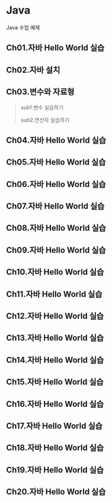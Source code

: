 # Java
Java 수업 예제

## Ch01.자바 Hello World 실습

## Ch02.자바 설치

## Ch03.변수와 자료형
 > sub1.변수 실습하기
 > 
 > sub2.연산자 실습하기
 
## Ch04.자바 Hello World 실습
## Ch05.자바 Hello World 실습
## Ch06.자바 Hello World 실습
## Ch07.자바 Hello World 실습
## Ch08.자바 Hello World 실습
## Ch09.자바 Hello World 실습
## Ch10.자바 Hello World 실습
## Ch11.자바 Hello World 실습
## Ch12.자바 Hello World 실습
## Ch13.자바 Hello World 실습
## Ch14.자바 Hello World 실습
## Ch15.자바 Hello World 실습
## Ch16.자바 Hello World 실습
## Ch17.자바 Hello World 실습
## Ch18.자바 Hello World 실습
## Ch19.자바 Hello World 실습
## Ch20.자바 Hello World 실습


